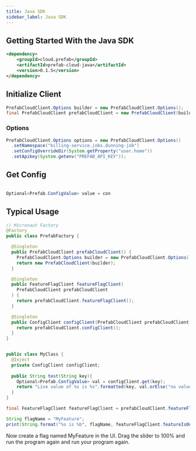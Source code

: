 ```yaml
---
title: Java SDK
sidebar_label: Java SDK
---
```


## Getting Started With the Java SDK

```xml
<dependency>
    <groupId>cloud.prefab</groupId>
    <artifactId>prefab-cloud-java</artifactId>
    <version>0.1.5</version>
</dependency>
```

## Initialize Client
```java
PrefabCloudClient.Options builder = new PrefabCloudClient.Options();
final PrefabCloudClient prefabCloudClient = new PrefabCloudClient(builder);
```

### Options
```java
PrefabCloudClient.Options options = new PrefabCloudClient.Options()
  .setNamespace("billing-service.jobs.dunning-job")
  .setConfigOverrideDir(System.getProperty("user.home"))
  .setApikey(System.getenv("PREFAB_API_KEY"));
```

## Get Config
```java

Optional<Prefab.ConfigValue> value = con
```


## Typical Usage 
```java
// Micronaut Factory
@Factory
public class PrefabFactory {

  @Singleton
  public PrefabCloudClient prefabCloudClient() {
    PrefabCloudClient.Options builder = new PrefabCloudClient.Options();
    return new PrefabCloudClient(builder);
  }

  @Singleton
  public FeatureFlagClient featureFlagClient(
    PrefabCloudClient prefabCloudClient
  ) {
    return prefabCloudClient.featureFlagClient();
  }

  @Singleton
  public ConfigClient configClient(PrefabCloudClient prefabCloudClient) {
    return prefabCloudClient.configClient();
  }
}


public class MyClass {
  @Inject
  private ConfigClient configClient;
  
  public String test(String key){
    Optional<Prefab.ConfigValue> val = configClient.get(key);
    return "Live value of %s is %s".formatted(key, val.orElse("no value found"));
  }
}

```


```java
final FeatureFlagClient featureFlagClient = prefabCloudClient.featureFlagClient();

String flagName = "MyFeature";
print(String.format("%s is %b", flagName, featureFlagClient.featureIsOn(flagName));
```

Now create a flag named MyFeature in the UI. Drag the slider to 100% and run the program again and run your program again.



